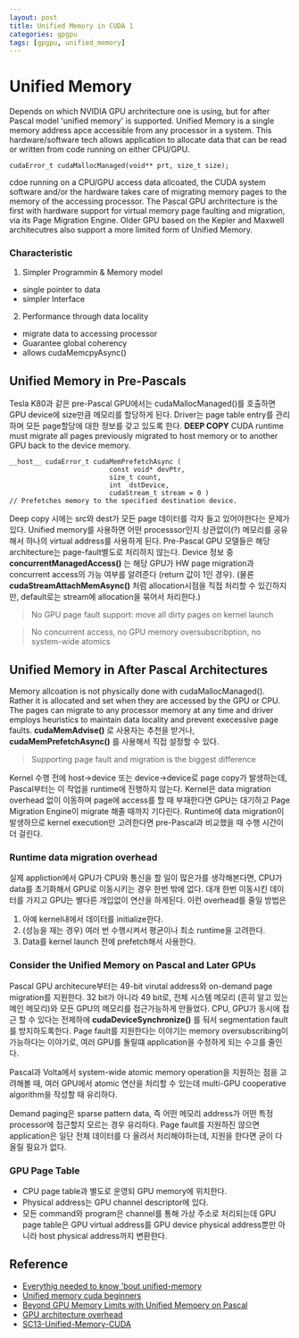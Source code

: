 ```yaml
---
layout: post
title: Unified Memory in CUDA 1
categories: gpgpu
tags: [gpgpu, unified_memory]
---
```


# Unified Memory
Depends on which NVIDIA GPU archritecture one is using, but for after Pascal model 'unified memory' is supported.
Unified Memory is a single memory address apce accessible from any processor in a system. This hardware/software tech allows application to allocate data that can be read or written from code running on either CPU/GPU.

```
cudaError_t cudaMallocManaged(void** prt, size_t size);
```
cdoe running on a CPU/GPU access data allcoated, the CUDA system software and/or the hardware takes care of migrating  memory pages to the memory  of the accessing processor. The Pascal GPU archritecture is the first with hardware support for virtual memory page faulting and migration, via its Page Migration Engine. Older GPU based on the Kepler  and Maxwell architecutres also support a more limited form of Unified Memory.

### Characteristic
1. Simpler Programmin & Memory model
- single pointer to data
- simpler Interface
2. Performance through data locality
- migrate data to accessing processor
- Guarantee global coherency
- allows cudaMemcpyAsync()


## Unified Memory in Pre-Pascals
Tesla K80과 같은 pre-Pascal GPU에서는 cudaMallocManaged()를 호출하면 GPU device에 size만큼 메모리를 할당하게 된다. Driver는 page table entry를 관리하며 모든 page할당에 대한 정보를 갖고 있도록 한다.
**DEEP COPY** CUDA runtime must migrate all pages previously migrated to host memory or to another GPU back to the device memory.

```
__host__​ cudaError_t cudaMemPrefetchAsync (
                         const void* devPtr,
                         size_t count,
                         int  dstDevice,
                         cudaStream_t stream = 0 )
// Prefetches memory to the specified destination device.
```

Deep copy 시에는 src와 dest가 모든 page 데이터를 각자 들고 있어야한다는 문제가 있다. Unified memory를 사용하면 어떤 processsor인지 상관없이(?) 메모리를 공유해서 하나의 virtual address를 사용하게 된다.
Pre-Pascal GPU 모델들은 해당 architecture는 page-fault별도로 처리하지 않는다. Device 정보 중 **concurrentManagedAccess()** 는 해당 GPU가 HW page migration과 concurrent access의 가능 여부를 알려준다 (return 값이 1인 경우).
(물론 **cudaStreamAttachMemAsync()** 처럼 allocation시점을 직접 처리할 수 있긴하지만, default로는 stream에 allocation을 묶어서 처리한다.)

> No GPU page fault support: move all dirty pages on kernel launch

> No concurrent access, no GPU memory oversubscribption, no system-wide atomics

## Unified Memory in After Pascal Architectures
Memory allcoation is not physically done with cudaMallocManaged(). Rather it is allocated and set when they are accessed by the GPU or CPU. The pages can migrate to any processor memory at any time and driver employs heuristics to maintain data locality and prevent execessive page faults. **cudaMemAdvise()** 로 사용자는 추천을 받거나,  **cudaMemPrefetchAsync()** 를 사용해서 직접 설정할 수 있다.
> Supporting page fault and migration is the biggest difference

Kernel 수행 전에 host->device 또는 device->device로 page copy가 발생하는데, Pascal부터는 이 작업을 runtime에 진행하지 않는다. Kernel은 data migration overhead 없이 이동하며 page에 access를 할 때 부재한다면 GPU는 대기하고 Page Migration Engine이 migrate 해줄 때까지 기다린다. Runtime에 data migration이 발생하므로 kernel execution만 고려한다면 pre-Pascal과 비교했을 때 수행 시간이 더 걸린다.

### Runtime data migration overhead
실제 appliction에서 GPU가 CPU와 통신을 할 일이 많은가를 생각해본다면, CPU가 data를 초기화해서 GPU로 이동시키는 경우 한번 밖에 없다. 대개 한번 이동시킨 데이터를 가지고 GPU는 별다른 개입없이 연산을 하게된다. 이런 overhead를 줄일 방법은
1. 아예 kernel내에서 데이터를 initialize한다.
2. (성능을 재는 경우) 여러 번 수행시켜서 평균이나 최소 runtime을 고려한다.
3. Data를 kernel launch 전에 prefetch해서 사용한다.

### Consider the Unified Memory on Pascal and Later GPUs
Pascal GPU architecure부터는 49-bit virutal address와 on-demand page migration를 지원한다. 32 bit가 아니라 49 bit로, 전체 시스템 메모리 (흔히 알고 있는 메인 메모리)와 모든 GPU의 메모리를 접근가능하게 만들었다. CPU, GPU가 동시에 접근 할 수 있다는 전제하에 **cudaDeviceSynchronize()** 를 둬서 segmentation fault를 방지하도록한다. Page fault를 지원한다는 이야기는 memory oversubscribing이 가능하다는 이야기로, 여러 GPU를 돌릴떄 application을 수정하게 되는 수고를 줄인다.

Pascal과 Volta에서 system-wide atomic memory operation을 지원하는 점을 고려해볼 때, 여러 GPU에서 atomic 연산을 처리할 수 있는데 multi-GPU cooperative algorithm을 작성할 때 유리하다.

Demand paging은 sparse pattern data, 즉 어떤 메모리 address가 어떤 특정 processor에 접근할지 모르는 경우 유리하다. Page fault를 지원하진 않으면 application은 일단 전체 데이터를 다 올려서 처리해야하는데, 지원을 한다면 굳이 다 올릴 필요가 없다.

### GPU Page Table
+ CPU page table과 별도로 운영되  GPU memory에 위치한다.
+ Physical address는 GPU channel descriptor에 있다.
+ 모든 command와 program은 channel를 통해 가상 주소로 처리되는데 GPU page table은 GPU virtual address를 GPU device physical address뿐만 아니라 host physical address까지 변환한다.

## Reference
- [Everythig needed to know 'bout unified-memory](http://on-demand.gputechconf.com/gtc/2018/presentation/s8430-everything-you-need-to-know-about-unified-memory.pdf)
- [Unified memory cuda beginners](https://devblogs.nvidia.com/unified-memory-cuda-beginners)
- [Beyond GPU Memory Limits with Unified Memoery on Pascal](https://devblogs.nvidia.com/beyond-gpu-memory-limits-unified-memory-pascal/)
- [GPU architecture overhead](https://insujang.github.io/2017-04-27/gpu-architecture-overview/)
- [SC13-Unified-Memory-CUDA](http://on-demand.gputechconf.com/supercomputing/2013/presentation/SC3120-Unified-Memory-CUDA-6.0.pdf)
